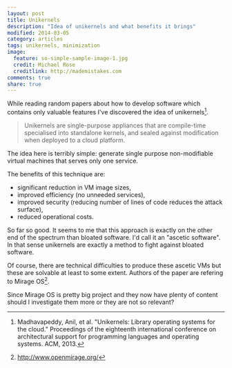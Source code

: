 ```yaml
---
layout: post
title: Unikernels
description: "Idea of unikernels and what benefits it brings"
modified: 2014-03-05
category: articles
tags: unikernels, minimization
image:
  feature: so-simple-sample-image-1.jpg
  credit: Michael Rose
  creditlink: http://mademistakes.com
comments: true
share: true
---
```


While reading random papers about how to develop software which contains only valuable features I've discovered the idea of unikernels[^1].

> Unikernels are single-purpose appliances that are compile-time specialised into standalone kernels, and sealed against modification when deployed to a cloud platform.

The idea here is terribly simple: generate single purpose non-modifiable virtual machines that serves only one service. 

The benefits of this technique are:

* significant reduction in VM image sizes,
* improved efficiency (no unneeded services),
* improved security (reducing number of lines of code reduces the attack surface),
* reduced operational costs.

So far so good. It seems to me that this approach is exactly on the other end of the spectrum than bloated software. I'd call it an "ascetic software". In that sense unikernels are exactly a method to fight against bloated software.

Of course, there are technical difficulties to produce these ascetic VMs but these are solvable at least to some extent. Authors of the paper are refering to Mirage OS[^2].

Since Mirage OS is pretty big project and they now have plenty of content should I investigate them more or they are not so relevant?



[^1]: Madhavapeddy, Anil, et al. "Unikernels: Library operating systems for the cloud." Proceedings of the eighteenth international conference on architectural support for programming languages and operating systems. ACM, 2013.
[^2]: http://www.openmirage.org/